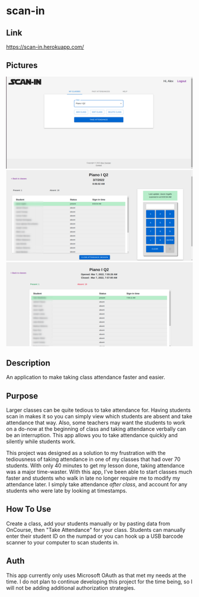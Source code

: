 # scan-in

## Link

https://scan-in.herokuapp.com/

## Pictures

![Scan in Dashboard](screenshots/scan_in_1.png)
![Scan in Attendance Session](screenshots/scan_in_2.png)
![Scan in Session Recap](screenshots/scan_in_3.png)

## Description

An application to make taking class attendance faster and easier.

## Purpose

Larger classes can be quite tedious to take attendance for. Having students scan in makes it so you can simply view which students are absent and take attendance that way. Also, some teachers may want the students to work on a do-now at the beginning of class and taking attendance verbally can be an interruption. This app allows you to take attendance quickly and silently while students work.

This project was designed as a solution to my frustration with the tediousness of taking attendance in one of my classes that had over 70 students. With only 40 minutes to get my lesson done, taking attendance was a major time-waster. With this app, I've been able to start classes much faster and students who walk in late no longer require me to modify my attendance later. I simply take attendance _after class_, and account for any students who were late by looking at timestamps.

## How To Use

Create a class, add your students manually or by pasting data from OnCourse, then "Take Attendance" for your class. Students can manually enter their student ID on the numpad or you can hook up a USB barcode scanner to your computer to scan students in.

## Auth

This app currently only uses Microsoft OAuth as that met my needs at the time. I do not plan to continue developing this project for the time being, so I will not be adding additional authorization strategies.
